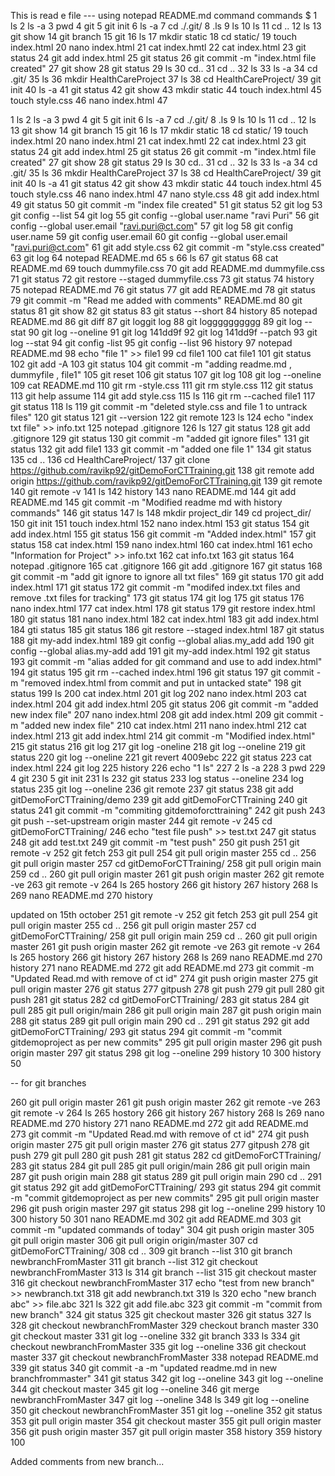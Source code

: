 This is read e file --- 
using notepad README.md command
 commands
 $     1  ls
    2  ls -a
    3  pwd
    4  git
    5  git init
    6  ls -a
    7  cd ./.git/
    8  .ls
    9  ls
   10  ls
   11  cd ..
   12  ls
   13  git show
   14  git branch
   15  git
   16  ls
   17  mkdir static
   18  cd static/
   19  touch index.html
   20  nano index.html
   21  cat index.hmtl
   22  cat index.html
   23  git status
   24  git add index.html
   25  git status
   26  git commit -m "index.html file created"
   27  git show
   28  git status
   29  ls
   30  cd..
   31  cd ..
   32  ls
   33  ls -a
   34  cd .git/
   35  ls
   36  mkdir HealthCareProject
   37  ls
   38  cd HealthCareProject/
   39  git init
   40  ls -a
   41  git status
   42  git show
   43  mkdir static
   44  touch index.html
   45  touch style.css
   46  nano index.html
   47  


  1  ls
    2  ls -a
    3  pwd
    4  git
    5  git init
    6  ls -a
    7  cd ./.git/
    8  .ls
    9  ls
   10  ls
   11  cd ..
   12  ls
   13  git show
   14  git branch
   15  git
   16  ls
   17  mkdir static
   18  cd static/
   19  touch index.html
   20  nano index.html
   21  cat index.hmtl
   22  cat index.html
   23  git status
   24  git add index.html
   25  git status
   26  git commit -m "index.html file created"
   27  git show
   28  git status
   29  ls
   30  cd..
   31  cd ..
   32  ls
   33  ls -a
   34  cd .git/
   35  ls
   36  mkdir HealthCareProject
   37  ls
   38  cd HealthCareProject/
   39  git init
   40  ls -a
   41  git status
   42  git show
   43  mkdir static
   44  touch index.html
   45  touch style.css
   46  nano index.html
   47  nano style.css
   48  git add index.html
   49  git status
   50  git commit -m "index file created"
   51  git status
   52  git log
   53  git config --list
   54  git log
   55  git config --global user.name "ravi Puri"
   56  git config --global user.email "ravi.puri@ct.com"
   57  git log
   58  git config user.name
   59  git config user.email
   60  git config --global user.email "ravi.puri@ct.com"
   61  git add style.css
   62  git commit -m "style.css created"
   63  git log
   64  notepad README.md
   65  s
   66  ls
   67  git status
   68  cat README.md
   69  touch dummyfile.css
   70  git add README.md dummyfile.css
   71  git status
   72  git restore --staged dummyfile.css
   73  git status
   74  history
   75  notepad README.md
   76  git status
   77  git add README.md
   78  git status
   79  git commit -m "Read me added with comments" README.md
   80  git status
   81  git show
   82  git status
   83  git status --short
   84  history
   85  notepad README.md
   86  git diff
   87  git loggit log
   88  git logggggggggg
   89  git log --stat
   90  git  log --oneline
   91  git log 141dd9f
   92  git log 141dd9f --patch
   93  git log --stat
   94  git config -list
   95  git config --list
   96  history
   97  notepad README.md
   98  echo "file 1" >> file1
   99  cd file1
  100  cat file1
  101  git status
  102  git add -A
  103  git status
  104  git commit -m "adding readme.md , dummyfile , file1"
  105  git reset
  106  git status
  107  git log
  108  git log --oneline
  109  cat README.md
  110  git rm -style.css
  111  git rm style.css
  112  git status
  113  git help assume
  114  git add style.css
  115  ls
  116  git rm --cached file1
  117  git status
  118  ls
  119  git commit -m "deleted style.css  and file 1 to untrack files"
  120  git status
  121  git --version
  122  git remote
  123  ls
  124  echo "index txt file" >> info.txt
  125  notepad .gitignore
  126  ls
  127  git status
  128  git add .gitignore
  129  git status
  130  git commit -m "added git ignore files"
  131  git status
  132  git add file1
  133  git commit -m "added one file 1"
  134  git status
  135  cd ..
  136  cd HealthCareProject/
  137  git clone https://github.com/ravikp92/gitDemoForCTTraining.git
  138  git remote add origin https://github.com/ravikp92/gitDemoForCTTraining.git
  139  git remote
  140  git remote -v
  141  ls
  142  history
  143  nano README.md
  144  git add README.md
  145  git commit -m "Modified readme md with history commands"
  146  git status
  147  ls
  148  mkdir project_dir
  149  cd project_dir/
  150  git init
  151  touch index.html
  152  nano index.html
  153  git status
  154  git add index.html
  155  git status
  156  git commit -m "Added index.html"
  157  git status
  158  cat index.html
  159  nano index.html
  160  cat index.html
  161  echo "Information for Project" >> info.txt
  162  cat info.txt
  163  git status
  164  notepad .gitignore
  165  cat .gitignore
  166  git add .gitignore
  167  git status
  168  git commit -m "add git ignore to ignore all txt files"
  169  git status
  170  git add index.html
  171  git status
  172  git commit -m "modifed index.txt files and remove .txt files for tracking"
  173  git status
  174  git log
  175  git status
  176  nano index.html
  177  cat index.html
  178  git status
  179  git restore index.html
  180  git status
  181  nano index.html
  182  cat index.html
  183  git add index.html
  184  gti status
  185  git status
  186  git restore --staged index.html
  187  git status
  188  git my-add index.html
  189  git config --global alias.my_add add
  190  git config --global alias.my-add add
  191  git my-add index.html
  192  git status
  193  git commit -m "alias added for git command and use to add index.html"
  194  git status
  195  git rm --cached index.html
  196  git status
  197  git commit -m "removed index.html from commit and put in untacked state"
  198  git status
  199  ls
  200  cat index.html
  201  git log
  202  nano index.html
  203  cat index.html
  204  git add index.html
  205  git status
  206  git commit -m  "added new index file"
  207  nano index.html
  208  git add index.html
  209  git commit -m  "added new index file"
  210  cat index.html
  211  nano index.html
  212  cat index.html
  213  git add index.html
  214  git commit -m "Modified index.html"
  215  git status
  216  git log
  217  git log -oneline
  218  git log --oneline
  219  git status
  220  git log --oneline
  221  git revert 4009ebc
  222  git status
  223  cat index.html
  224  git log
  225  history
  226  echo "1  ls"
  227      2  ls -a
  228      3  pwd
  229      4  git
  230      5  git init
  231  ls
  232  git status
  233  log status --oneline
  234  log status
  235  git log --oneline
  236  git remote
  237  git status
  238  git add gitDemoForCTTraining/demo
  239  git add gitDemoForCTTraining
  240  git status
  241  git commit -m "commiting gitdemoforcttraining"
  242  git push
  243  git push --set-upstream origin master
  244  git remote -v
  245  cd gitDemoForCTTraining/
  246  echo "test file push" >> test.txt
  247  git status
  248  git add test.txt
  249  git commit -m "test push"
  250  git push
  251  git remote -v
  252  git fetch
  253  git pull
  254  git pull origin master
  255  cd ..
  256  git pull origin master
  257  cd gitDemoForCTTraining/
  258  git pull origin main
  259  cd ..
  260  git pull origin master
  261  git push origin master
  262  git remote -ve
  263  git remote -v
  264  ls
  265  hostory
  266  git history
  267  history
  268  ls
  269  nano README.md
  270  history

updated on 15th october
 251  git remote -v
  252  git fetch
  253  git pull
  254  git pull origin master
  255  cd ..
  256  git pull origin master
  257  cd gitDemoForCTTraining/
  258  git pull origin main
  259  cd ..
  260  git pull origin master
  261  git push origin master
  262  git remote -ve
  263  git remote -v
  264  ls
  265  hostory
  266  git history
  267  history
  268  ls
  269  nano README.md
  270  history
  271  nano README.md
  272  git add README.md
  273  git commit -m "Updated Read.md with remove of ct id"
  274  git push origin master
  275  git pull origin master
  276  git status
  277  gitpush
  278  git push
  279  git pull
  280  git push
  281  git status
  282  cd gitDemoForCTTraining/
  283  git status
  284  git pull
  285  git pull origin/main
  286  git pull origin main
  287  git push origin main
  288  git status
  289  git pull origin main
  290  cd ..
  291  git status
  292  git add gitDemoForCTTraining/
  293  git status
  294  git commit -m "commit gitdemoproject as per new commits"
  295  git pull origin master
  296  git push origin master
  297  git status
  298  git log --oneline
  299  history 10
  300  history 50

-- for git branches

 260  git pull origin master
  261  git push origin master
  262  git remote -ve
  263  git remote -v
  264  ls
  265  hostory
  266  git history
  267  history
  268  ls
  269  nano README.md
  270  history
  271  nano README.md
  272  git add README.md
  273  git commit -m "Updated Read.md with remove of ct id"
  274  git push origin master
  275  git pull origin master
  276  git status
  277  gitpush
  278  git push
  279  git pull
  280  git push
  281  git status
  282  cd gitDemoForCTTraining/
  283  git status
  284  git pull
  285  git pull origin/main
  286  git pull origin main
  287  git push origin main
  288  git status
  289  git pull origin main
  290  cd ..
  291  git status
  292  git add gitDemoForCTTraining/
  293  git status
  294  git commit -m "commit gitdemoproject as per new commits"
  295  git pull origin master
  296  git push origin master
  297  git status
  298  git log --oneline
  299  history 10
  300  history 50
  301  nano README.md
  302  git add README.md
  303  git commit -m "updated commands of today"
  304  git push origin master
  305  git pull origin master
  306  git pull origin origin/master
  307  cd gitDemoForCTTraining/
  308  cd ..
  309  git branch --list
  310  git branch newbranchFromMaster
  311  git branch --list
  312  git checkout newbranchFromMaster
  313  ls
  314  git branch --list
  315  git checkout master
  316  git checkout newbranchFromMaster
  317  echo "test from new branch" >> newbranch.txt
  318  git add newbranch.txt
  319  ls
  320  echo "new branch abc" >> file.abc
  321  ls
  322  git add file.abc
  323  git commit -m "commit from new branch"
  324  git status
  325  git checkout master
  326  git status
  327  ls
  328  git checkout newbranchFromMaster
  329  checkout branch master
  330  git checkout master
  331  git log --oneline
  332  git branch
  333  ls
  334  git checkout newbranchFromMaster
  335  git log --oneline
  336  git checkout master
  337  git checkout newbranchFromMaster
  338  notepad README.md
  339  git status
  340  git commit -a -m "updated readme.md in new branchfrommaster"
  341  git status
  342  git log --oneline
  343  git log --oneline
  344  git checkout master
  345  git log --oneline
  346  git merge newbranchFromMaster
  347  git log --oneline
  348  ls
  349  git log --oneline
  350  git checkout newbranchFromMaster
  351  git log --oneline
  352  git status
  353  git pull origin master
  354  git checkout master
  355  git pull origin master
  356  git push origin master
  357  git pull origin master
  358  history
  359  history 100

Added comments from new branch...
